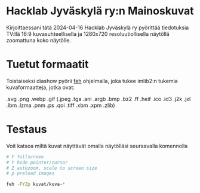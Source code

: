 # Hacklab Jyväskylä ry:n Mainoskuvat

Kirjoittaessani tätä 2024-04-16 Hacklab Jyväskylä ry pyörittää
tiedotuksia TV:llä 16:9 kuvasuhteellisella ja 1280x720
resoluutiollisella näytöllä zoomattuna koko näytölle.

# Tuetut formaatit

Toistaiseksi diashow pyörii [feh](https://github.com/derf/feh)
ohjelmalla, joka tukee imlib2:n tukemia kuvaformaatteja,
jotka ovat:

.svg
.png
.webp
.gif
(.jpeg
.tga
.ani
.argb
.bmp
.bz2
.ff
.heif
.ico
.id3
.j2k
.jxl
.lbm
.lzma
.pnm
.ps
.qoi
.tiff
.xbm
.xpm
.zlib)

# Testaus

Voit katsoa miltä kuvat näyttävät omalla näytölläsi seuraavalla komennolla

```sh
# F fullscreen
# Y hide pointer/cursor
# Z autozoom, scale to screen size
# p preload images

feh -FYZp kuvat/kuva-*
```
